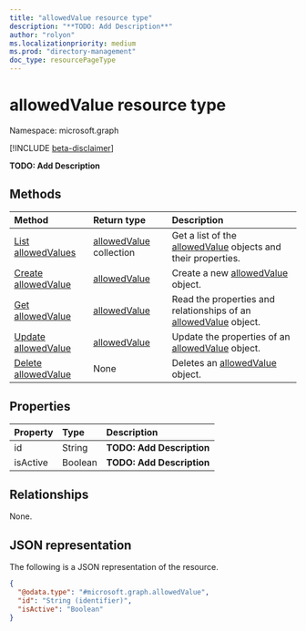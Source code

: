 ```yaml
---
title: "allowedValue resource type"
description: "**TODO: Add Description**"
author: "rolyon"
ms.localizationpriority: medium
ms.prod: "directory-management"
doc_type: resourcePageType
---
```


# allowedValue resource type

Namespace: microsoft.graph

[!INCLUDE [beta-disclaimer](../../includes/beta-disclaimer.md)]

**TODO: Add Description**

## Methods
|Method|Return type|Description|
|:---|:---|:---|
|[List allowedValues](../api/allowedvalue-list.md)|[allowedValue](../resources/allowedvalue.md) collection|Get a list of the [allowedValue](../resources/allowedvalue.md) objects and their properties.|
|[Create allowedValue](../api/allowedvalue-create.md)|[allowedValue](../resources/allowedvalue.md)|Create a new [allowedValue](../resources/allowedvalue.md) object.|
|[Get allowedValue](../api/allowedvalue-get.md)|[allowedValue](../resources/allowedvalue.md)|Read the properties and relationships of an [allowedValue](../resources/allowedvalue.md) object.|
|[Update allowedValue](../api/allowedvalue-update.md)|[allowedValue](../resources/allowedvalue.md)|Update the properties of an [allowedValue](../resources/allowedvalue.md) object.|
|[Delete allowedValue](../api/allowedvalue-delete.md)|None|Deletes an [allowedValue](../resources/allowedvalue.md) object.|

## Properties
|Property|Type|Description|
|:---|:---|:---|
|id|String|**TODO: Add Description**|
|isActive|Boolean|**TODO: Add Description**|

## Relationships
None.

## JSON representation
The following is a JSON representation of the resource.
<!-- {
  "blockType": "resource",
  "keyProperty": "id",
  "@odata.type": "microsoft.graph.allowedValue",
  "openType": false
}
-->
``` json
{
  "@odata.type": "#microsoft.graph.allowedValue",
  "id": "String (identifier)",
  "isActive": "Boolean"
}
```
